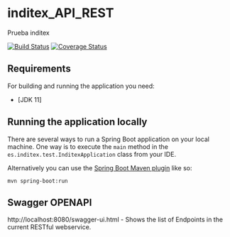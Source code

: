# inditex_API_REST
Prueba inditex

[![Build Status](https://app.travis-ci.com/vash95/inditex_API_REST.svg?branch=main)](https://app.travis-ci.com/vash95/inditex_API_REST)
[![Coverage Status](https://coveralls.io/repos/github/vash95/inditex_API_REST/badge.svg?branch=main)](https://coveralls.io/github/vash95/inditex_API_REST?branch=main)


## Requirements

For building and running the application you need:

- [JDK 11]


## Running the application locally

There are several ways to run a Spring Boot application on your local machine. One way is to execute the `main` method in the `es.inditex.test.InditexApplication` class from your IDE.

Alternatively you can use the [Spring Boot Maven plugin](https://docs.spring.io/spring-boot/docs/current/reference/html/build-tool-plugins-maven-plugin.html) like so:

```shell
mvn spring-boot:run
```

## Swagger OPENAPI

http://localhost:8080/swagger-ui.html - Shows the list of Endpoints in the current RESTful webservice.
